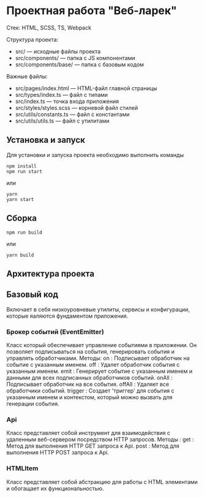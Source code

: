 # Проектная работа "Веб-ларек"

Стек: HTML, SCSS, TS, Webpack

Структура проекта:
- src/ — исходные файлы проекта
- src/components/ — папка с JS компонентами
- src/components/base/ — папка с базовым кодом

Важные файлы:
- src/pages/index.html — HTML-файл главной страницы
- src/types/index.ts — файл с типами
- src/index.ts — точка входа приложения
- src/styles/styles.scss — корневой файл стилей
- src/utils/constants.ts — файл с константами
- src/utils/utils.ts — файл с утилитами

## Установка и запуск
Для установки и запуска проекта необходимо выполнить команды

```
npm install
npm run start
```

или

```
yarn
yarn start
```
## Сборка

```
npm run build
```

или

```
yarn build
```
## Архитектура проекта

## Базовый код
Включает в себя низкоуровневые утилиты, сервисы и конфигурации, которые яаляются фундаментом приложения.

### Брокер событий (EventEmitter)
Класс который обеспечивает управление событиями в приложении. Он позволяет подписываться на события, генерировать события и управлять обработчиками.
Методы:
on : Подписывает обработчик на событие с указанным именем.
off : Удалет обработчик события с указанным именем.
emit : Генерирует событие с указанным именем и данными для всех подписанных обработчиков событий.
onAll : Подписывает обработчик на все события.
offAll : Удаляет все обработчики событий.
trigger : Создает 'триггер' для события с указанным именем и контекстом, который можно вызвать для генерации события.

### Api
Класс представляет собой инструмент для взаимодействия с удаленным веб-сервером посредством HTTP запросов.
Методы :
get : Метод для выполнения HTTP GET запроса к Api.
post : Метод для выполнения HTTP POST запроса к Api.

### HTMLItem
Класс представляет собой абстракцию для работы с HTML элементами и обогащает их функциональностью.